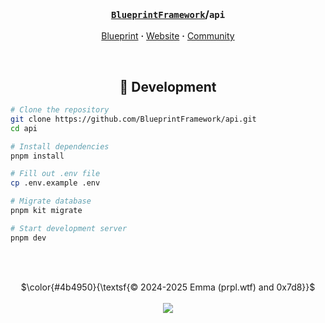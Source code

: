 <!-- Header -->
<br/><h3 align="center"><a href="https://github.com/BlueprintFramework"><code>BlueprintFramework</code></a>/<code>api</code></h3>
<p align="center">
  <a href="https://github.com/BlueprintFramework/framework">Blueprint</a> <b>·</b>
  <a href="https://blueprint.zip">Website</a> <b>·</b>
  <a href="https://discord.gg/CUwHwv6xRe">Community</a>
</p>

<!-- Development -->
<br/><h2 align="center">🧩 Development</h2>
```bash
# Clone the repository
git clone https://github.com/BlueprintFramework/api.git
cd api

# Install dependencies
pnpm install

# Fill out .env file
cp .env.example .env

# Migrate database
pnpm kit migrate

# Start development server
pnpm dev
```

<br/><br/>
<p align="center">
  $\color{#4b4950}{\textsf{© 2024-2025 Emma (prpl.wtf) and 0x7d8}}$
  <br/><br/><img src="https://github.com/user-attachments/assets/ea44ca4a-c256-4e1c-9363-a6a7a3db9a80"/>
</p>
